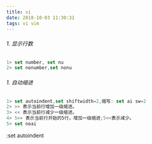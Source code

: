 ```yaml
---
title: vi
date: 2018-10-03 11:30:31
tags: vi vim
---
```




###### 1. 显示行数 ######
``` javascript
1> set number, set nu
2> set nonumber,set nonu
```
###### 1. 自动缩进 ######
``` javascript
1> set autoindent,set shiftwidth=2,缩写: set ai sw=2
2> >> 表示当前行增加一级缩进。
3> << 表示当前行减少一级缩进。
4> 5>> 表示当前行开始的5行，增加一级缩进;5<<表示减少。
5> set noai
```

:set autoindent
